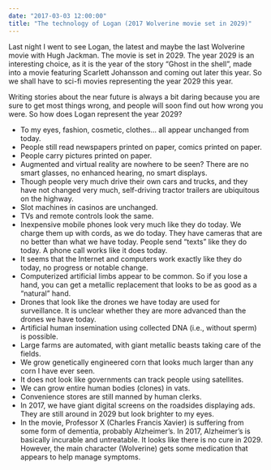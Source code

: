 ```yaml
---
date: "2017-03-03 12:00:00"
title: "The technology of Logan (2017 Wolverine movie set in 2029)"
---
```




Last night I went to see Logan, the latest and maybe the last Wolverine movie with Hugh Jackman. The movie is set in 2029. The year 2029 is an interesting choice, as it is the year of the story &ldquo;Ghost in the shell&rdquo;, made into a movie featuring Scarlett Johansson and coming out later this year. So we shall have to sci-fi movies representing the year 2029 this year.

Writing stories about the near future is always a bit daring because you are sure to get most things wrong, and people will soon find out how wrong you were. So how does Logan represent the year 2029?

- To my eyes, fashion, cosmetic, clothes&hellip; all appear unchanged from today.
- People still read newspapers printed on paper, comics printed on paper.
- People carry pictures printed on paper.
- Augmented and virtual reality are nowhere to be seen? There are no smart glasses, no enhanced hearing, no smart displays.
- Though people very much drive their own cars and trucks, and they have not changed very much, self-driving tractor trailers are ubiquitous on the highway.
- Slot machines in casinos are unchanged.
- TVs and remote controls look the same.
- Inexpensive mobile phones look very much like they do today. We charge them up with cords, as we do today. They have cameras that are no better than what we have today. People send &ldquo;texts&rdquo; like they do today. A phone call works like it does today.
- It seems that the Internet and computers work exactly like they do today, no progress or notable change.
- Computerized artificial limbs appear to be common. So if you lose a hand, you can get a metallic replacement that looks to be as good as a &ldquo;natural&rdquo; hand.
- Drones that look like the drones we have today are used for surveillance. It is unclear whether they are more advanced than the drones we have today.
- Artificial human insemination using collected DNA (i.e., without sperm) is possible.
- Large farms are automated, with giant metallic beasts taking care of the fields.
- We grow genetically engineered corn that looks much larger than any corn I have ever seen.
- It does not look like governments can track people using satellites.
- We can grow entire human bodies (clones) in vats.
- Convenience stores are still manned by human clerks.
- In 2017, we have giant digital screens on the roadsides displaying ads. They are still around in 2029 but look brighter to my eyes.
- In the movie, Professor X (Charles Francis Xavier) is suffering from some form of dementia, probably Alzheimer&rsquo;s. In 2017, Alzheimer&rsquo;s is basically incurable and untreatable. It looks like there is no cure in 2029. However, the main character (Wolverine) gets some medication that appears to help manage symptoms.

